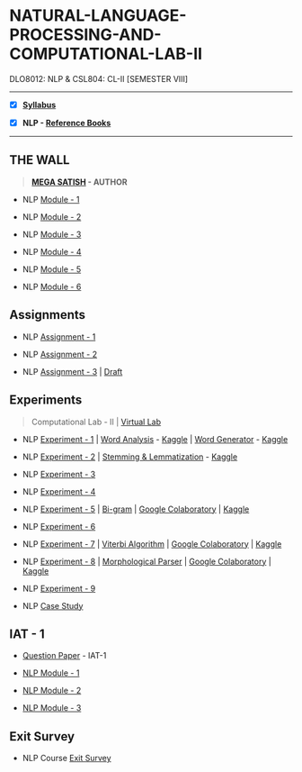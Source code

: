 # NATURAL-LANGUAGE-PROCESSING-AND-COMPUTATIONAL-LAB-II
 DLO8012: NLP & CSL804: CL-II [SEMESTER VIII]

---
 
 - [X] **[Syllabus](https://github.com/Amey-Thakur/NATURAL-LANGUAGE-PROCESSING-AND-COMPUTATIONAL-LAB-II/blob/main/MU%20SEM%20VIII%20SYLLABUS.pdf)**
 
 - [X] **NLP - [Reference Books](https://github.com/Amey-Thakur/NATURAL-LANGUAGE-PROCESSING-AND-COMPUTATIONAL-LAB-II/tree/main/Reference%20Books)**

---

## THE WALL

 >**[MEGA SATISH](https://github.com/msatmod) - AUTHOR**
 
 - NLP [Module - 1](https://github.com/Amey-Thakur/NATURAL-LANGUAGE-PROCESSING-AND-COMPUTATIONAL-LAB-II/blob/main/THE%20WALL/NLP_Module-1.pdf)
 
 - NLP [Module - 2](https://github.com/Amey-Thakur/NATURAL-LANGUAGE-PROCESSING-AND-COMPUTATIONAL-LAB-II/blob/main/THE%20WALL/NLP_Module-2.pdf)
 
 - NLP [Module - 3](https://github.com/Amey-Thakur/NATURAL-LANGUAGE-PROCESSING-AND-COMPUTATIONAL-LAB-II/blob/main/THE%20WALL/NLP_Module-3.pdf)
 
 - NLP [Module - 4](https://github.com/Amey-Thakur/NATURAL-LANGUAGE-PROCESSING-AND-COMPUTATIONAL-LAB-II/blob/main/THE%20WALL/NLP_Module-4.pdf)
 
 - NLP [Module - 5](https://github.com/Amey-Thakur/NATURAL-LANGUAGE-PROCESSING-AND-COMPUTATIONAL-LAB-II/blob/main/THE%20WALL/NLP_Module-5.pdf)
 
 - NLP [Module - 6](https://github.com/Amey-Thakur/NATURAL-LANGUAGE-PROCESSING-AND-COMPUTATIONAL-LAB-II/blob/main/THE%20WALL/NLP_Module-6.pdf)


## Assignments

 - NLP [Assignment - 1](https://github.com/Amey-Thakur/NATURAL-LANGUAGE-PROCESSING-AND-COMPUTATIONAL-LAB-II/blob/main/Assignments/AMEY_B-50_NLP_ASSIGNMENT-1.pdf)
 
 - NLP [Assignment - 2](https://github.com/Amey-Thakur/NATURAL-LANGUAGE-PROCESSING-AND-COMPUTATIONAL-LAB-II/blob/main/Assignments/AMEY_B-50_NLP_ASSIGNMENT-2.pdf)
 
 - NLP [Assignment - 3](https://github.com/Amey-Thakur/NATURAL-LANGUAGE-PROCESSING-AND-COMPUTATIONAL-LAB-II/blob/main/Assignments/AMEY_B-50_NLP_ASSIGNMENT-3.pdf) | [Draft](https://github.com/Amey-Thakur/NATURAL-LANGUAGE-PROCESSING-AND-COMPUTATIONAL-LAB-II/blob/main/Assignments/AMEY_B-50_NLP_ASSIGNMENT-3%20DRAFT.pdf)


## Experiments
 
 >Computational Lab - II | [Virtual Lab](http://nlp-iiith.vlabs.ac.in)

 - NLP [Experiment - 1](https://github.com/Amey-Thakur/NATURAL-LANGUAGE-PROCESSING/blob/main/Experiments/Experiment%201/AMEY_B-50_NLP_EXPERIMENT-1.pdf) | [Word Analysis](https://github.com/Amey-Thakur/NATURAL-LANGUAGE-PROCESSING/blob/main/Experiments/Experiment%201/Word_Analysis.ipynb) - [Kaggle](https://www.kaggle.com/ameythakur20/word-analysis) | [Word Generator](https://github.com/Amey-Thakur/NATURAL-LANGUAGE-PROCESSING/blob/main/Experiments/Experiment%201/Word_Generator.ipynb) - [Kaggle](https://www.kaggle.com/ameythakur20/word-generator)
 
 - NLP [Experiment - 2](https://github.com/Amey-Thakur/NATURAL-LANGUAGE-PROCESSING-AND-COMPUTATIONAL-LAB-II/blob/main/Experiments/Experiment%202/AMEY_B-50_NLP_EXPERIMENT-2.pdf) | [Stemming & Lemmatization](https://github.com/Amey-Thakur/NATURAL-LANGUAGE-PROCESSING-AND-COMPUTATIONAL-LAB-II/blob/main/Experiments/Experiment%202/Stemming%26Lemmatization.ipynb) - [Kaggle](https://www.kaggle.com/ameythakur20/stemming-lemmatization)
 
 - NLP [Experiment - 3](https://github.com/Amey-Thakur/NATURAL-LANGUAGE-PROCESSING-AND-COMPUTATIONAL-LAB-II/blob/main/Experiments/Experiment%203/AMEY_B-50_NLP_EXPERIMENT-3.pdf)
 
 - NLP [Experiment - 4](https://github.com/Amey-Thakur/NATURAL-LANGUAGE-PROCESSING-AND-COMPUTATIONAL-LAB-II/blob/main/Experiments/Experiment%204/AMEY_B-50_NLP_EXPERIMENT-4.pdf)
 
 - NLP [Experiment - 5](https://github.com/Amey-Thakur/NATURAL-LANGUAGE-PROCESSING-AND-COMPUTATIONAL-LAB-II/blob/main/Experiments/Experiment%205/AMEY_B-50_NLP_EXPERIMENT-5.pdf) | [Bi-gram](https://github.com/Amey-Thakur/NATURAL-LANGUAGE-PROCESSING-AND-COMPUTATIONAL-LAB-II/blob/main/Experiments/Experiment%205/Bi-gram.py) | [Google Colaboratory](https://github.com/Amey-Thakur/NATURAL-LANGUAGE-PROCESSING-AND-COMPUTATIONAL-LAB-II/blob/main/Experiments/Experiment%205/Bigram.ipynb) | [Kaggle](https://www.kaggle.com/ameythakur20/bigram)
 
 - NLP [Experiment - 6](https://github.com/Amey-Thakur/NATURAL-LANGUAGE-PROCESSING-AND-COMPUTATIONAL-LAB-II/blob/main/Experiments/Experiment%206/AMEY_B-50_NLP_EXPERIMENT-6.pdf)
 
 - NLP [Experiment - 7](https://github.com/Amey-Thakur/NATURAL-LANGUAGE-PROCESSING-AND-COMPUTATIONAL-LAB-II/blob/main/Experiments/Experiment%207/AMEY_B-50_NLP_EXPERIMENT-7.pdf) | [Viterbi Algorithm](https://github.com/Amey-Thakur/NATURAL-LANGUAGE-PROCESSING-AND-COMPUTATIONAL-LAB-II/blob/main/Experiments/Experiment%207/Viterbi_Algorithm.py) | [Google Colaboratory](https://github.com/Amey-Thakur/NATURAL-LANGUAGE-PROCESSING-AND-COMPUTATIONAL-LAB-II/blob/main/Experiments/Experiment%207/Viterbi_Algorithm.ipynb) | [Kaggle](https://www.kaggle.com/code/ameythakur20/viterbi-algorithm)
 
 - NLP [Experiment - 8](https://github.com/Amey-Thakur/NATURAL-LANGUAGE-PROCESSING-AND-COMPUTATIONAL-LAB-II/blob/main/Experiments/Experiment%208/AMEY_B-50_NLP_EXPERIMENT-8.pdf) | [Morphological Parser](https://github.com/Amey-Thakur/NATURAL-LANGUAGE-PROCESSING-AND-COMPUTATIONAL-LAB-II/blob/main/Experiments/Experiment%208/Morphological_Parser.py) | [Google Colaboratory](https://github.com/Amey-Thakur/NATURAL-LANGUAGE-PROCESSING-AND-COMPUTATIONAL-LAB-II/blob/main/Experiments/Experiment%208/Morphological_Parser.ipynb) | [Kaggle](https://www.kaggle.com/code/ameythakur20/morphological-parser)
 
 - NLP [Experiment - 9](https://github.com/Amey-Thakur/NATURAL-LANGUAGE-PROCESSING-AND-COMPUTATIONAL-LAB-II/blob/main/Experiments/Experiment%209/AMEY_B-50_NLP_EXPERIMENT-9.pdf)
 
 - NLP [Case Study](https://github.com/Amey-Thakur/NATURAL-LANGUAGE-PROCESSING-AND-COMPUTATIONAL-LAB-II/blob/main/Experiments/AMEY_B-50_NLP_CASE_STUDY.pdf)


## IAT - 1

 - [Question Paper](https://github.com/Amey-Thakur/NATURAL-LANGUAGE-PROCESSING-AND-COMPUTATIONAL-LAB-II/blob/main/IAT-1/NLP%20IAT-1%20Question%20Paper.pdf) - IAT-1
 
 - [NLP Module - 1](https://github.com/Amey-Thakur/NATURAL-LANGUAGE-PROCESSING-AND-COMPUTATIONAL-LAB-II/blob/main/IAT-1/NLP_Module-1.pdf)
 
 - [NLP Module - 2](https://github.com/Amey-Thakur/NATURAL-LANGUAGE-PROCESSING-AND-COMPUTATIONAL-LAB-II/blob/main/IAT-1/NLP_Module-2.pdf)
 
 - [NLP Module - 3](https://github.com/Amey-Thakur/NATURAL-LANGUAGE-PROCESSING-AND-COMPUTATIONAL-LAB-II/blob/main/IAT-1/NLP_Module-3.pdf)


## Exit Survey

 - NLP Course [Exit Survey](https://github.com/Amey-Thakur/NATURAL-LANGUAGE-PROCESSING-AND-COMPUTATIONAL-LAB-II/blob/main/Exit%20Survey/NLP%20Theory%20exit%20survey%20FH-2022.pdf)

